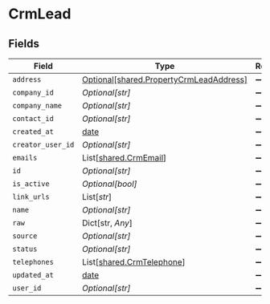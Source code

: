 # CrmLead


## Fields

| Field                                                                                    | Type                                                                                     | Required                                                                                 | Description                                                                              |
| ---------------------------------------------------------------------------------------- | ---------------------------------------------------------------------------------------- | ---------------------------------------------------------------------------------------- | ---------------------------------------------------------------------------------------- |
| `address`                                                                                | [Optional[shared.PropertyCrmLeadAddress]](../../models/shared/propertycrmleadaddress.md) | :heavy_minus_sign:                                                                       | N/A                                                                                      |
| `company_id`                                                                             | *Optional[str]*                                                                          | :heavy_minus_sign:                                                                       | N/A                                                                                      |
| `company_name`                                                                           | *Optional[str]*                                                                          | :heavy_minus_sign:                                                                       | N/A                                                                                      |
| `contact_id`                                                                             | *Optional[str]*                                                                          | :heavy_minus_sign:                                                                       | N/A                                                                                      |
| `created_at`                                                                             | [date](https://docs.python.org/3/library/datetime.html#date-objects)                     | :heavy_minus_sign:                                                                       | N/A                                                                                      |
| `creator_user_id`                                                                        | *Optional[str]*                                                                          | :heavy_minus_sign:                                                                       | N/A                                                                                      |
| `emails`                                                                                 | List[[shared.CrmEmail](../../models/shared/crmemail.md)]                                 | :heavy_minus_sign:                                                                       | N/A                                                                                      |
| `id`                                                                                     | *Optional[str]*                                                                          | :heavy_minus_sign:                                                                       | N/A                                                                                      |
| `is_active`                                                                              | *Optional[bool]*                                                                         | :heavy_minus_sign:                                                                       | N/A                                                                                      |
| `link_urls`                                                                              | List[*str*]                                                                              | :heavy_minus_sign:                                                                       | N/A                                                                                      |
| `name`                                                                                   | *Optional[str]*                                                                          | :heavy_minus_sign:                                                                       | N/A                                                                                      |
| `raw`                                                                                    | Dict[str, *Any*]                                                                         | :heavy_minus_sign:                                                                       | N/A                                                                                      |
| `source`                                                                                 | *Optional[str]*                                                                          | :heavy_minus_sign:                                                                       | N/A                                                                                      |
| `status`                                                                                 | *Optional[str]*                                                                          | :heavy_minus_sign:                                                                       | N/A                                                                                      |
| `telephones`                                                                             | List[[shared.CrmTelephone](../../models/shared/crmtelephone.md)]                         | :heavy_minus_sign:                                                                       | N/A                                                                                      |
| `updated_at`                                                                             | [date](https://docs.python.org/3/library/datetime.html#date-objects)                     | :heavy_minus_sign:                                                                       | N/A                                                                                      |
| `user_id`                                                                                | *Optional[str]*                                                                          | :heavy_minus_sign:                                                                       | N/A                                                                                      |
